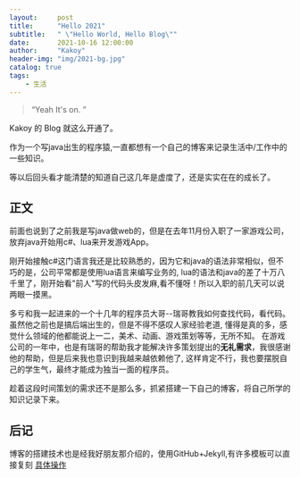 ```yaml
---
layout:     post
title:      "Hello 2021"
subtitle:   " \"Hello World, Hello Blog\""
date:       2021-10-16 12:00:00
author:     "Kakoy"
header-img: "img/2021-bg.jpg"
catalog: true
tags:
    - 生活
---
```


> “Yeah It's on. ”


Kakoy 的 Blog 就这么开通了。

作为一个写java出生的程序猿,一直都想有一个自己的博客来记录生活中/工作中的一些知识。

等以后回头看才能清楚的知道自己这几年是虚度了，还是实实在在的成长了。


<p id = "build"></p>

## 正文

前面也说到了之前我是写java做web的，但是在去年11月份入职了一家游戏公司，放弃java开始用c#、lua来开发游戏App。

刚开始接触c#这门语言我还是比较熟悉的，因为它和java的语法非常相似，但不巧的是，公司平常都是使用lua语言来编写业务的,
lua的语法和java的差了十万八千里了，刚开始看"前人"写的代码头皮发麻,看不懂呀！所以入职的前几天可以说两眼一摸黑。

多亏和我一起进来的一个十几年的程序员大哥--瑞哥教我如何查找代码，看代码。虽然他之前也是搞后端出生的，但是不得不感叹人家经验老道,
懂得是真的多，感觉什么领域的他都能说上一二，美术、动画、游戏策划等等，无所不知。
在游戏公司的一年中，也是有瑞哥的帮助我才能解决许多策划提出的**无礼需求**，我很感谢他的帮助，但是后来我也意识到我越来越依赖他了,
这样肯定不行，我也要摆脱自己的学生气，最终才能成为独当一面的程序员。

趁着这段时间策划的需求还不是那么多，抓紧搭建一下自己的博客，将自己所学的知识记录下来。

## 后记
博客的搭建技术也是经我好朋友那介绍的，使用GitHub+Jekyll,有许多模板可以直接复刻
[具体操作]( https://github.com/Huxpro/huxpro.github.io) 



